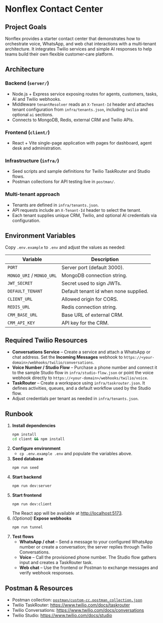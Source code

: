 # Nonflex Contact Center

## Project Goals

Nonflex provides a starter contact center that demonstrates how to orchestrate
voice, WhatsApp, and web chat interactions with a multi‑tenant architecture.
It integrates Twilio services and simple AI responses to help teams build their
own flexible customer‑care platform.

## Architecture

### Backend (`server/`)
- Node.js + Express service exposing routes for agents, customers, tasks, AI and
  Twilio webhooks.
- Middleware `tenantResolver` reads an `X-Tenant-Id` header and attaches
  tenant configuration from `infra/tenants.json`, including `twilio` and optional `ai` sections.
- Connects to MongoDB, Redis, external CRM and Twilio APIs.

### Frontend (`client/`)
- React + Vite single-page application with pages for dashboard, agent desk and
  administration.

### Infrastructure (`infra/`)
- Seed scripts and sample definitions for Twilio TaskRouter and Studio flows.
- Postman collections for API testing live in `postman/`.

### Multi-tenant approach
- Tenants are defined in `infra/tenants.json`.
- API requests include an `X-Tenant-Id` header to select the tenant.
- Each tenant supplies unique CRM, Twilio, and optional AI credentials via configuration.

## Environment Variables

Copy `.env.example` to `.env` and adjust the values as needed:

| Variable | Description |
| --- | --- |
| `PORT` | Server port (default 3000). |
| `MONGO_URI` / `MONGO_URL` | MongoDB connection string. |
| `JWT_SECRET` | Secret used to sign JWTs. |
| `DEFAULT_TENANT` | Default tenant id when none supplied. |
| `CLIENT_URL` | Allowed origin for CORS. |
| `REDIS_URL` | Redis connection string. |
| `CRM_BASE_URL` | Base URL of external CRM. |
| `CRM_API_KEY` | API key for the CRM. |

## Required Twilio Resources

- **Conversations Service** – Create a service and attach a WhatsApp or chat
  address. Set the **Incoming Messages** webhook to
  `https://<your-domain>/webhooks/twilio/conversations`.
- **Voice Number / Studio Flow** – Purchase a phone number and connect it to the
  sample Studio flow in `infra/studio-flow.json` or point the voice webhook
  directly to `https://<your-domain>/webhooks/twilio/voice`.
- **TaskRouter** – Create a workspace using `infra/taskrouter.json`. It defines
  activities, queues, and a default workflow used by the Studio flow.
- Adjust credentials per tenant as needed in `infra/tenants.json`.

## Runbook

1. **Install dependencies**
   ```bash
   npm install
   cd client && npm install
   ```
2. **Configure environment**
   - `cp .env.example .env` and populate the variables above.
3. **Seed database**
   ```bash
   npm run seed
   ```
4. **Start backend**
   ```bash
   npm run dev:server
   ```
5. **Start frontend**
   ```bash
   npm run dev:client
   ```
   The React app will be available at <http://localhost:5173>.
6. *(Optional)* **Expose webhooks**
   ```bash
   npm run tunnel
   ```
7. **Test flows**
   - **WhatsApp / chat** – Send a message to your configured WhatsApp number or
     create a conversation; the server replies through Twilio Conversations.
   - **Voice** – Call the provisioned phone number. The Studio flow gathers
     input and creates a TaskRouter task.
   - **Web chat** – Use the frontend or Postman to exchange messages and verify
     webhook responses.

## Postman & Resources

- Postman collection:
  [`postman/custom-cc.postman_collection.json`](postman/custom-cc.postman_collection.json)
- Twilio TaskRouter: <https://www.twilio.com/docs/taskrouter>
- Twilio Conversations: <https://www.twilio.com/docs/conversations>
- Twilio Studio: <https://www.twilio.com/docs/studio>

